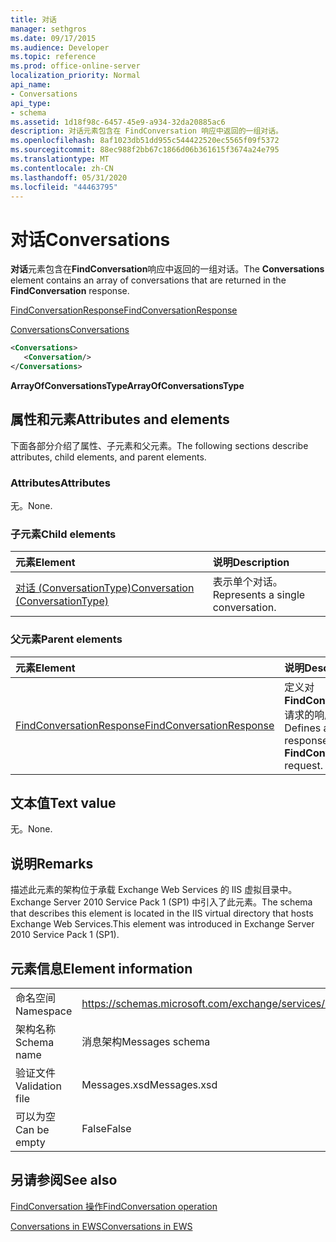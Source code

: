 ```yaml
---
title: 对话
manager: sethgros
ms.date: 09/17/2015
ms.audience: Developer
ms.topic: reference
ms.prod: office-online-server
localization_priority: Normal
api_name:
- Conversations
api_type:
- schema
ms.assetid: 1d18f98c-6457-45e9-a934-32da20885ac6
description: 对话元素包含在 FindConversation 响应中返回的一组对话。
ms.openlocfilehash: 8af1023db51dd955c544422520ec5565f09f5372
ms.sourcegitcommit: 88ec988f2bb67c1866d06b361615f3674a24e795
ms.translationtype: MT
ms.contentlocale: zh-CN
ms.lasthandoff: 05/31/2020
ms.locfileid: "44463795"
---
```

# <a name="conversations"></a><span data-ttu-id="934be-103">对话</span><span class="sxs-lookup"><span data-stu-id="934be-103">Conversations</span></span>

<span data-ttu-id="934be-104">**对话**元素包含在**FindConversation**响应中返回的一组对话。</span><span class="sxs-lookup"><span data-stu-id="934be-104">The **Conversations** element contains an array of conversations that are returned in the **FindConversation** response.</span></span> 
  
[<span data-ttu-id="934be-105">FindConversationResponse</span><span class="sxs-lookup"><span data-stu-id="934be-105">FindConversationResponse</span></span>](findconversationresponse.md)
  
[<span data-ttu-id="934be-106">Conversations</span><span class="sxs-lookup"><span data-stu-id="934be-106">Conversations</span></span>](conversations-ex15websvcsotherref.md)
  
```xml
<Conversations>
   <Conversation/>
</Conversations>
```

 <span data-ttu-id="934be-107">**ArrayOfConversationsType**</span><span class="sxs-lookup"><span data-stu-id="934be-107">**ArrayOfConversationsType**</span></span>
## <a name="attributes-and-elements"></a><span data-ttu-id="934be-108">属性和元素</span><span class="sxs-lookup"><span data-stu-id="934be-108">Attributes and elements</span></span>

<span data-ttu-id="934be-109">下面各部分介绍了属性、子元素和父元素。</span><span class="sxs-lookup"><span data-stu-id="934be-109">The following sections describe attributes, child elements, and parent elements.</span></span>
  
### <a name="attributes"></a><span data-ttu-id="934be-110">Attributes</span><span class="sxs-lookup"><span data-stu-id="934be-110">Attributes</span></span>

<span data-ttu-id="934be-111">无。</span><span class="sxs-lookup"><span data-stu-id="934be-111">None.</span></span>
  
### <a name="child-elements"></a><span data-ttu-id="934be-112">子元素</span><span class="sxs-lookup"><span data-stu-id="934be-112">Child elements</span></span>

|<span data-ttu-id="934be-113">**元素**</span><span class="sxs-lookup"><span data-stu-id="934be-113">**Element**</span></span>|<span data-ttu-id="934be-114">**说明**</span><span class="sxs-lookup"><span data-stu-id="934be-114">**Description**</span></span>|
|:-----|:-----|
|[<span data-ttu-id="934be-115">对话 (ConversationType)</span><span class="sxs-lookup"><span data-stu-id="934be-115">Conversation (ConversationType)</span></span>](conversation-conversationtype.md) <br/> |<span data-ttu-id="934be-116">表示单个对话。</span><span class="sxs-lookup"><span data-stu-id="934be-116">Represents a single conversation.</span></span>  <br/> |
   
### <a name="parent-elements"></a><span data-ttu-id="934be-117">父元素</span><span class="sxs-lookup"><span data-stu-id="934be-117">Parent elements</span></span>

|<span data-ttu-id="934be-118">**元素**</span><span class="sxs-lookup"><span data-stu-id="934be-118">**Element**</span></span>|<span data-ttu-id="934be-119">**说明**</span><span class="sxs-lookup"><span data-stu-id="934be-119">**Description**</span></span>|
|:-----|:-----|
|[<span data-ttu-id="934be-120">FindConversationResponse</span><span class="sxs-lookup"><span data-stu-id="934be-120">FindConversationResponse</span></span>](findconversationresponse.md) <br/> |<span data-ttu-id="934be-121">定义对**FindConversation**请求的响应。</span><span class="sxs-lookup"><span data-stu-id="934be-121">Defines a response to a **FindConversation** request.</span></span>  <br/> |
   
## <a name="text-value"></a><span data-ttu-id="934be-122">文本值</span><span class="sxs-lookup"><span data-stu-id="934be-122">Text value</span></span>

<span data-ttu-id="934be-123">无。</span><span class="sxs-lookup"><span data-stu-id="934be-123">None.</span></span>
  
## <a name="remarks"></a><span data-ttu-id="934be-124">说明</span><span class="sxs-lookup"><span data-stu-id="934be-124">Remarks</span></span>

<span data-ttu-id="934be-125">描述此元素的架构位于承载 Exchange Web Services 的 IIS 虚拟目录中。Exchange Server 2010 Service Pack 1 (SP1) 中引入了此元素。</span><span class="sxs-lookup"><span data-stu-id="934be-125">The schema that describes this element is located in the IIS virtual directory that hosts Exchange Web Services.This element was introduced in Exchange Server 2010 Service Pack 1 (SP1).</span></span>
  
## <a name="element-information"></a><span data-ttu-id="934be-126">元素信息</span><span class="sxs-lookup"><span data-stu-id="934be-126">Element information</span></span>

|||
|:-----|:-----|
|<span data-ttu-id="934be-127">命名空间</span><span class="sxs-lookup"><span data-stu-id="934be-127">Namespace</span></span>  <br/> |https://schemas.microsoft.com/exchange/services/2006/messages  <br/> |
|<span data-ttu-id="934be-128">架构名称</span><span class="sxs-lookup"><span data-stu-id="934be-128">Schema name</span></span>  <br/> |<span data-ttu-id="934be-129">消息架构</span><span class="sxs-lookup"><span data-stu-id="934be-129">Messages schema</span></span>  <br/> |
|<span data-ttu-id="934be-130">验证文件</span><span class="sxs-lookup"><span data-stu-id="934be-130">Validation file</span></span>  <br/> |<span data-ttu-id="934be-131">Messages.xsd</span><span class="sxs-lookup"><span data-stu-id="934be-131">Messages.xsd</span></span>  <br/> |
|<span data-ttu-id="934be-132">可以为空</span><span class="sxs-lookup"><span data-stu-id="934be-132">Can be empty</span></span>  <br/> |<span data-ttu-id="934be-133">False</span><span class="sxs-lookup"><span data-stu-id="934be-133">False</span></span>  <br/> |
   
## <a name="see-also"></a><span data-ttu-id="934be-134">另请参阅</span><span class="sxs-lookup"><span data-stu-id="934be-134">See also</span></span>



[<span data-ttu-id="934be-135">FindConversation 操作</span><span class="sxs-lookup"><span data-stu-id="934be-135">FindConversation operation</span></span>](findconversation-operation.md)


[<span data-ttu-id="934be-136">Conversations in EWS</span><span class="sxs-lookup"><span data-stu-id="934be-136">Conversations in EWS</span></span>](https://msdn.microsoft.com/library/91e64629-db6c-4c94-9dcb-d386232e8467%28Office.15%29.aspx)

